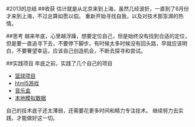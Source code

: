 #2013的总结
##收获
估计就是从北京来到上海，虽然几经波折，一直到了6月份才来到上海，不过总算如愿以偿。
重新开始寻找自我，以及对技术那澎湃的热情。

##思考
越来年底，心里越浮躁，想要定位自己，但是始终没有找到合适的定位，但是要一直追寻下去，不要停下脚步。有时候太多时候没有回头路，早就应该明白，不要奢望幸运，应该自己创造机会，不断去探寻和尝试。

##实践项目
年底之前，实践了几个自己的项目
* [篮球项目](https://github.com/FarmanYu/NBA-Analyse)
* [html5游戏](https://github.com/FarmanYu/blockpuzzle)
* [音乐盒](https://github.com/FarmanYu/Music-Player)  
* [本地模拟数据](https://github.com/FarmanYu/localMock)

自己的技术底子还太薄弱，还需要花更多时间和精力专注技术。
继续努力去实践，才能做好这一切。
